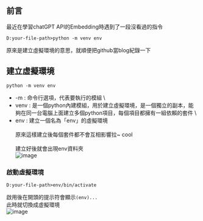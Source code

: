 ## 前言
  最近在學習chatGPT API的Embedding時遇到了一段沒看過的指令
  ```
  D:your-file-path>python -m venv env
  ```
  原來是建立虛擬環境的意思，就順便把github當blog紀錄一下

## 建立虛擬環境
  ```
  python -m venv env
  ```
  - -m : 命令行選項，代表要執行的模組 \
  - venv : 是一個python內建模組，用於建立虛擬環境，是一個獨立的副本，能夠在同一台電腦上面建立多個python項目，每個項目都擁有一組依賴的套件  \
  - env : 建立一個名為「env」的虛擬環境 \
  \
  原來這樣建立後每個套件都不會互相影響拉~ cool \
  \
  建立好後就會出現env資料夾 \
  ![image](https://user-images.githubusercontent.com/84761318/219600906-24961f87-6ba3-44a7-b4d2-365d1d4aef69.png)

### 啟動虛擬環境
  ```
  D:your-file-path>env/bin/activate
  ```
  啟用後在開頭的提示符會顯示`(env)...` \
  此時就切換成虛擬環境 \
  ![image](https://user-images.githubusercontent.com/84761318/219605440-7c820abf-fb5e-4dcb-9b47-3da4f6c34da1.png)
